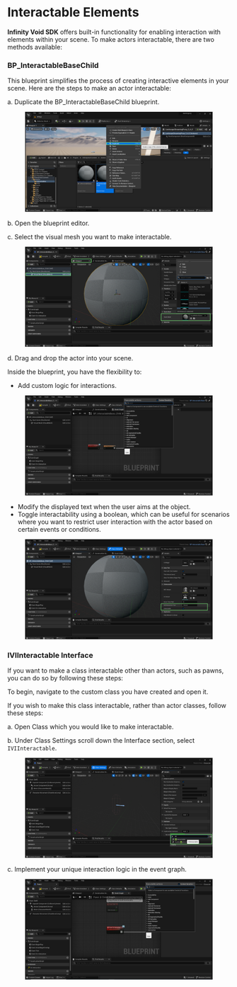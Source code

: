 # Interactable Elements

**Infinity Void SDK** offers built-in functionality for enabling interaction with elements within your scene. To make actors interactable, there are two methods available:

### **BP\_InteractableBaseChild**

This blueprint simplifies the process of creating interactive elements in your scene. Here are the steps to make an actor interactable:

a. Duplicate the BP\_InteractableBaseChild blueprint.

<figure><img src="../../../../.gitbook/assets/duplicate.png" alt=""><figcaption></figcaption></figure>

b. Open the blueprint editor.

c. Select the visual mesh you want to make interactable.

<figure><img src="../../../../.gitbook/assets/visual mesh.png" alt=""><figcaption></figcaption></figure>

d. Drag and drop the actor into your scene.

Inside the blueprint, you have the flexibility to:

* Add custom logic for interactions.

<figure><img src="../../../../.gitbook/assets/logic.png" alt=""><figcaption></figcaption></figure>

* Modify the displayed text when the user aims at the object.
* Toggle interactability using a boolean, which can be useful for scenarios where you want to restrict user interaction with the actor based on certain events or conditions.

<figure><img src="../../../../.gitbook/assets/Options IV.png" alt=""><figcaption></figcaption></figure>

### **IVIInteractable Interface**

If you want to make a class interactable other than actors, such as pawns, you can do so by following these steps:

To begin, navigate to the custom class you have created and open it.

If you wish to make this class interactable, rather than actor classes, follow these steps:

a. Open Class which you would like to make interactable.

b. Under Class Settings scroll down the Interface section, select `IVIInteractable`.

<figure><img src="../../../../.gitbook/assets/interface.png" alt=""><figcaption></figcaption></figure>

c. Implement your unique interaction logic in the event graph.

<figure><img src="../../../../.gitbook/assets/custom logic.png" alt=""><figcaption></figcaption></figure>
